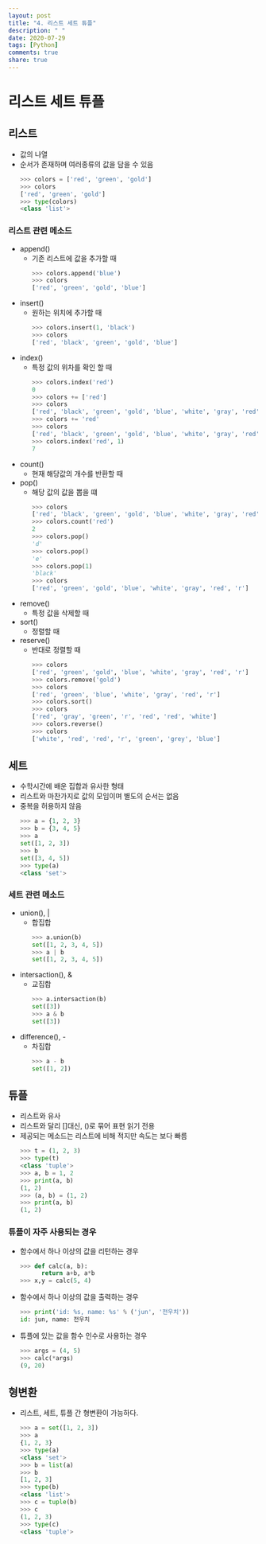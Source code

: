 ```yaml
---
layout: post
title: "4. 리스트 세트 튜플"
description: " "
date: 2020-07-29
tags: [Python]
comments: true
share: true
---
```


# 리스트 세트 튜플

## 리스트
  - 값의 나열
  - 순서가 존재하며 여러종류의 값을 담을 수 있음
    ```python
    >>> colors = ['red', 'green', 'gold']
    >>> colors
    ['red', 'green', 'gold']
    >>> type(colors)
    <class 'list'>
    ```

### 리스트 관련 메소드
  - append()
    - 기존 리스트에 값을 추가할 때
      ```python
      >>> colors.append('blue')
      >>> colors
      ['red', 'green', 'gold', 'blue']
      ```
  - insert()
    - 원하는 위치에 추가할 때
      ```python
      >>> colors.insert(1, 'black')
      >>> colors
      ['red', 'black', 'green', 'gold', 'blue']
      ```
  - index()
    - 특정 값의 위차를 확인 할 때
      ```python
      >>> colors.index('red')
      0
      >>> colors += ['red']
      >>> colors
      ['red', 'black', 'green', 'gold', 'blue', 'white', 'gray', 'red']
      >>> colors += 'red'
      >>> colors
      ['red', 'black', 'green', 'gold', 'blue', 'white', 'gray', 'red', 'r', 'e', 'd']
      >>> colors.index('red', 1)
      7
      ```
  - count()
    - 현재 해당값의 개수를 반환할 때
  - pop()
    - 해당 값의 값을 뽑을 떄
      ```python
      >>> colors
      ['red', 'black', 'green', 'gold', 'blue', 'white', 'gray', 'red', 'r', 'e', 'd']
      >>> colors.count('red')
      2
      >>> colors.pop()
      'd'
      >>> colors.pop()
      'e'
      >>> colors.pop(1)
      'black'
      >>> colors
      ['red', 'green', 'gold', 'blue', 'white', 'gray', 'red', 'r']
      ```
  - remove()
    - 특정 값을 삭제할 때
  - sort()
    - 정렬할 때
  - reserve()
    - 반대로 정렬할 때
      ```python
      >>> colors
      ['red', 'green', 'gold', 'blue', 'white', 'gray', 'red', 'r']
      >>> colors.remove('gold')
      >>> colors
      ['red', 'green', 'blue', 'white', 'gray', 'red', 'r']
      >>> colors.sort()
      >>> colors
      ['red', 'gray', 'green', 'r', 'red', 'red', 'white']
      >>> colors.reverse()
      >>> colors
      ['white', 'red', 'red', 'r', 'green', 'grey', 'blue']
      ```

## 세트
  - 수학시간에 배운 집합과 유사한 형태
  - 리스트와 마찬가지로 값의 모임이며 별도의 순서는 없음
  - 중복을 허용하지 않음
    ```python
    >>> a = {1, 2, 3}
    >>> b = {3, 4, 5}
    >>> a
    set([1, 2, 3])
    >>> b
    set([3, 4, 5])
    >>> type(a)
    <class 'set'>
    ```
  
### 세트 관련 메소드
  - union(), |
    - 합집합
      ```python
      >>> a.union(b)
      set([1, 2, 3, 4, 5])
      >>> a | b
      set([1, 2, 3, 4, 5])
      ```
  - intersaction(), &
    - 교집합
      ```python
      >>> a.intersaction(b)
      set([3])
      >>> a & b
      set([3])
      ```
  - difference(), -
    - 차집합
      ```python
      >>> a - b
      set([1, 2])
      ```

## 튜플
  - 리스트와 유사
  - 리스트와 달리 []대신, ()로 묶어 표현 읽기 전용
  - 제공되는 메소드는 리스트에 비해 적지만 속도는 보다 빠름
    ```python
    >>> t = (1, 2, 3)
    >>> type(t)
    <class 'tuple'>
    >>> a, b = 1, 2
    >>> print(a, b)
    (1, 2)
    >>> (a, b) = (1, 2)
    >>> print(a, b)
    (1, 2)
    ```

### 튜플이 자주 사용되는 경우
  - 함수에서 하나 이상의 값을 리턴하는 경우
    ```python
    >>> def calc(a, b):
          return a+b, a*b
    >>> x,y = calc(5, 4)
    ```
  - 함수에서 하나 이상의 값을 출력하는 경우
    ```python
    >>> print('id: %s, name: %s' % ('jun', '전우치'))
    id: jun, name: 전우치
    ```
  - 튜플에 있는 값을 함수 인수로 사용하는 경우
    ```python
    >>> args = (4, 5)
    >>> calc(*args)
    (9, 20)
    ```

## 형변환
  - 리스트, 세트, 튜플 간 형변환이 가능하다.
    ```python
    >>> a = set([1, 2, 3])
    >>> a
    {1, 2, 3}
    >>> type(a)
    <class 'set'>
    >>> b = list(a)
    >>> b
    [1, 2, 3]
    >>> type(b)
    <class 'list'>
    >>> c = tuple(b)
    >>> c
    (1, 2, 3)
    >>> type(c)
    <class 'tuple'>
    ```